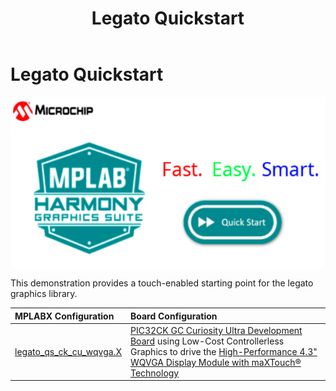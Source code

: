 ﻿---
parent: Example Applications
title: Legato Quickstart
nav_order: 3
---

# Legato Quickstart

![](./../../images/legato_quickstart.png)

This demonstration provides a touch-enabled starting point for the legato graphics library.

|MPLABX Configuration|Board Configuration|
|:-------------------|:------------------|
|[legato\_qs\_ck\_cu\_wqvga.X](./firmware/legato_qs_ck_cu_wqvga.X/readme.md)| [PIC32CK GC Curiosity Ultra Development Board](https://www.microchip.com/DevelopmentTools/ProductDetails/PartNO/EV87D54A) using Low-Cost Controllerless Graphics to drive the [High-Performance 4.3" WQVGA Display Module with maXTouch® Technology](https://www.microchip.com/DevelopmentTools/ProductDetails/PartNO/AC320005-4)|



